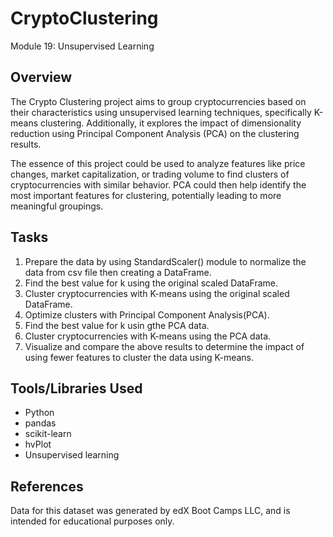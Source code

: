 # CryptoClustering
Module 19: Unsupervised Learning

## Overview

The Crypto Clustering project aims to group cryptocurrencies based on their characteristics using unsupervised learning techniques, specifically K-means clustering. Additionally, it explores the impact of dimensionality reduction using Principal Component Analysis (PCA) on the clustering results.

The essence of this project could be used to analyze features like price changes, market capitalization, or trading volume to find clusters of cryptocurrencies with similar behavior. PCA could then help identify the most important features for clustering, potentially leading to more meaningful groupings.

## Tasks

1. Prepare the data by using StandardScaler() module to normalize the data from csv file then creating a DataFrame.
2. Find the best value for k using the original scaled DataFrame.
3. Cluster cryptocurrencies with K-means using the original scaled DataFrame.
4. Optimize clusters with Principal Component Analysis(PCA).
5. Find the best value for k usin gthe PCA data.
6. Cluster cryptocurrencies with K-means using the PCA data.
7. Visualize and compare the above results to determine the impact of using fewer features to cluster the data using K-means.


## Tools/Libraries Used

* Python
* pandas
* scikit-learn
* hvPlot
* Unsupervised learning

## References

Data for this dataset was generated by edX Boot Camps LLC, and is intended for educational purposes only.

